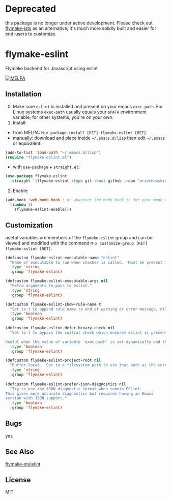 # Deprecated

this package is no longer under active development.  Please check out [flymake-jsts](https://github.com/orzechowskid/flymake-jsts) as an alternative; it's much more solidly built and easier for end-users to customize.

# flymake-eslint
Flymake backend for Javascript using eslint

[![MELPA](https://melpa.org/packages/flymake-eslint-badge.svg)](https://melpa.org/#/flymake-eslint)

## Installation

0. Make sure `eslint` is installed and present on your emacs `exec-path`.  For Linux systems `exec-path` usually equals your `$PATH` environment variable; for other systems, you're on your own.
1. Install:
  - from MELPA: `M-x package-install [RET] flymake-eslint [RET]`
  - manually: download and place inside `~/.emacs.d/lisp` then edit `~/.emacs` or equivalent:
  ```lisp
  (add-to-list 'load-path "~/.emacs.d/lisp")
  (require "flymake-eslint.el")
  ```
  - with `use-package` + `straight.el`:
  ```lisp
  (use-package flymake-eslint
    :straight '(flymake-eslint :type git :host github :repo "orzechowskid/flymake-eslint"))
  ```
2. Enable:
```lisp
(add-hook 'web-mode-hook ; or whatever the mode-hook is for your mode of choice
  (lambda ()
    (flymake-eslint-enable)))
```
## Customization

useful variables are members of the `flymake-eslint` group and can be viewed and modified with the command `M-x customize-group [RET] flymake-eslint [RET]`.

```lisp
(defcustom flymake-eslint-executable-name "eslint"
  "Name of executable to run when checker is called.  Must be present in variable `exec-path'."
  :type 'string
  :group 'flymake-eslint)

(defcustom flymake-eslint-executable-args nil
  "Extra arguments to pass to eslint."
  :type 'string
  :group 'flymake-eslint)

(defcustom flymake-eslint-show-rule-name t
  "Set to t to append rule name to end of warning or error message, nil otherwise."
  :type 'boolean
  :group 'flymake-eslint)
  
(defcustom flymake-eslint-defer-binary-check nil
  "Set to t to bypass the initial check which ensures eslint is present.

Useful when the value of variable `exec-path' is set dynamically and the location of eslint might not be known ahead of time."
  :type 'boolean
  :group 'flymake-eslint)

(defcustom flymake-eslint-project-root nil
  "Buffer-local.  Set to a filesystem path to use that path as the current working directory of the linting process."
  :type 'string
  :group 'flymake-eslint)
  
(defcustom flymake-eslint-prefer-json-diagnostics nil
  "Try to use the JSON diagnostic format when runnin ESLint.
This gives more accurate diagnostics but requires having an Emacs
version with JSON support."
  :type 'boolean
  :group 'flymake-eslint)
```

## Bugs

yes

## See Also

[flymake-stylelint](https://github.com/orzechowskid/flymake-stylelint)

## License

MIT
